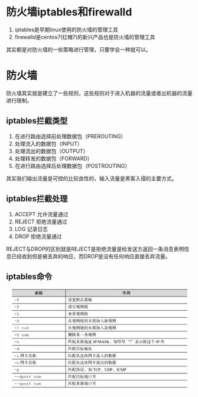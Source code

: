 # 防火墙iptables和firewalld
  1. iptables是早期linux使用的防火墙的管理工具
  2. firewalld是centos7(红帽7)的新兴产品也是防火墙的管理工具

  其实都是对防火墙的一些策略进行管理，只要学会一种就可以。

# 防火墙
  防火墙其实就是建立了一些规则，这些规则对于进入机器的流量或者出机器的流量进行限制。

## iptables拦截类型
 1. 在进行路由选择前处理数据包（PREROUTING）
 2. 处理流入的数据包（INPUT）
 3. 处理流出的数据包（OUTPUT）
 4. 处理转发的数据包（FORWARD）
 5. 在进行路由选择后处理数据包（POSTROUTING）

 其实我们输出流量是可控的比较良性的，输入流量是黑客入侵的主要方式。

## iptables拦截处理
 1. ACCEPT 允许流量通过
 2. REJECT 拒绝流量通过
 3. LOG 记录日志
 4. DROP 拒绝流量通过

 REJECT与DROP的区别就是REJECT是拒绝流量是给发送方返回一条消息表明信息已经收到但是被丢弃的响应，而DROP是没有任何响应直接丢弃流量。

## iptables命令

![](img/iptables.png)

